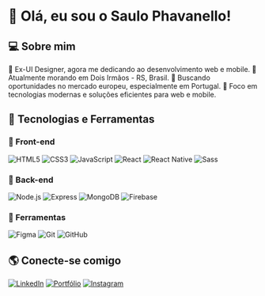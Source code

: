 # 👋 Olá, eu sou o Saulo Phavanello!

## 💻 Sobre mim

🎨 Ex-UI Designer, agora me dedicando ao desenvolvimento web e mobile.
📍 Atualmente morando em Dois Irmãos - RS, Brasil.
🚀 Buscando oportunidades no mercado europeu, especialmente em Portugal.
🎯 Foco em tecnologias modernas e soluções eficientes para web e mobile.

## 🚀 Tecnologias e Ferramentas

### 🔹 Front-end
![HTML5](https://img.shields.io/badge/HTML5-E34F26?style=flat&logo=html5&logoColor=white)
![CSS3](https://img.shields.io/badge/CSS3-1572B6?style=flat&logo=css3&logoColor=white)
![JavaScript](https://img.shields.io/badge/JavaScript-F7DF1E?style=flat&logo=javascript&logoColor=black)
![React](https://img.shields.io/badge/React-61DAFB?style=flat&logo=react&logoColor=black)
![React Native](https://img.shields.io/badge/React%20Native-61DAFB?style=flat&logo=react&logoColor=black)
![Sass](https://img.shields.io/badge/Sass-CC6699?style=flat&logo=sass&logoColor=white)

### 🔹 Back-end
![Node.js](https://img.shields.io/badge/Node.js-339933?style=flat&logo=node.js&logoColor=white)
![Express](https://img.shields.io/badge/Express-000000?style=flat&logo=express&logoColor=white)
![MongoDB](https://img.shields.io/badge/MongoDB-47A248?style=flat&logo=mongodb&logoColor=white)
![Firebase](https://img.shields.io/badge/Firebase-FFCA28?style=flat&logo=firebase&logoColor=black)

### 🔹 Ferramentas
![Figma](https://img.shields.io/badge/Figma-F24E1E?style=flat&logo=figma&logoColor=white)
![Git](https://img.shields.io/badge/Git-F05032?style=flat&logo=git&logoColor=white)
![GitHub](https://img.shields.io/badge/GitHub-181717?style=flat&logo=github&logoColor=white)


## 🌎 Conecte-se comigo
[![LinkedIn](https://img.shields.io/badge/LinkedIn-0A66C2?style=flat&logo=linkedin&logoColor=white)]([https://www.linkedin.com/in/seu-linkedin/](https://www.linkedin.com/in/saulopavanello/))  
[![Portfólio](https://img.shields.io/badge/Portfolio-000000?style=flat&logo=web&logoColor=white)]([https://seu-portfolio.com/](https://github.com/MxSGameJPS))  
[![Instagram](https://img.shields.io/badge/Instagram-E4405F?style=flat&logo=instagram&logoColor=white)]([https://www.instagram.com/seu-instagram/](https://www.instagram.com/mxsgamejps/))
